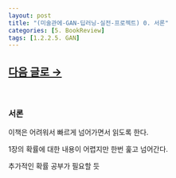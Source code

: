 ```yaml
---
layout: post
title: "(미술관에-GAN-딥러닝-실전-프로젝트) 0. 서론"
categories: [5. BookReview]
tags: [1.2.2.5. GAN]
---
```


##  [다음 글로 →](https://maizer2.github.io/5.%20bookreview/2022/05/00/(미술관에-GAN-딥러닝-실전-프로젝트)-1.-생성-딥러닝을-소개합니다-2.html)

<br/>


### 서론

이책은 어려워서 빠르게 넘어가면서 읽도록 한다.

1장의 확률에 대한 내용이 어렵지만 한번 훑고 넘어간다.

추가적인 확률 공부가 필요할 듯
